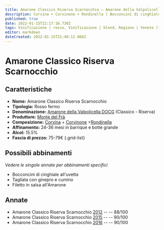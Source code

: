 ```yaml
---
title: Amarone Classico Riserva Scarnocchio – Amarone della Valpolicella Classico Riserva DOCG – Monte del Frà – Veneto (IT) – 75-79€ – 3★-4★
description: Corvina + Corvinone + Rondinella | Bocconcini di cinghiale all'uvetta – Tagliata con ginepro e cumino – Filetto in salsa all'Amarone
published: true
date: 2022-01-15T22:17:16.730Z
tags: Vinificazione | rosso, Vinificazione | blend, Regione | Veneto (IT), Vinificazione | fermo, Vitigni | Corvina, Prezzi | 75-79€, Vitigni | Rondinella, Valutazioni | 4 stelle, Alimento | cinghiale, Alimento | manzo, Aromatizzazione | all'uvetta, Aromatizzazione | al ginepro, Aromatizzazione | al cumino, Aromatizzazione | al vino
editor: markdown
dateCreated: 2022-01-15T21:40:12.066Z
---
```


# Amarone Classico Riserva Scarnocchio

## Caratteristiche
- **Nome:** Amarone Classico Riserva Scarnocchio
- **Tipologia:** Rosso fermo
- **Denominazione:** [Amarone della Valpolicella DOCG](/denominazioni/Italia/Veneto/DOCG/Amarone-della-Valpolicella) (Classico - Riserva)
- **Produttore:** [Monte del Frà](/produttori/Italia/Veneto/Monte-Del-Fra) 
- **Composizione:** [Corvina](/vitigni/Italia/bacca-nera/corvina) + [Corvinone](/vitigni/Italia/bacca-nera/corvinone) +[Rondinella](/vitigni/Italia/bacca-nera/rondinella)
- **Affinamento:** 24-36 mesi in barrique e botte grande
- **Alcol:** 15.5%
- **Fascia di prezzo:** 75-79€
{.grid-list}

## Possibili abbinamenti
*Vedere le singole annate per abbinamenti specifici*

- Bocconcini di cinghiale all'uvetta
- Tagliata con ginepro e cumino
- Filetto in salsa all'Amarone

## Annate
- Amarone Classico Riserva Scarnocchio [2012](vini/Italia/Veneto/Monte-Del-Fra/Amarone-Classico-Riserva-Scarnocchio/2012) -- <span class="star-3"></span> -- 88/100
- Amarone Classico Riserva Scarnocchio [2015](vini/Italia/Veneto/Monte-Del-Fra/Amarone-Classico-Riserva-Scarnocchio/2015) -- <span class="star-4"></span> -- 90/100
- Amarone Classico Riserva Scarnocchio [2016](vini/Italia/Veneto/Monte-Del-Fra/Amarone-Classico-Riserva-Scarnocchio/2016) -- <span class="star-4"></span> -- 90/100
